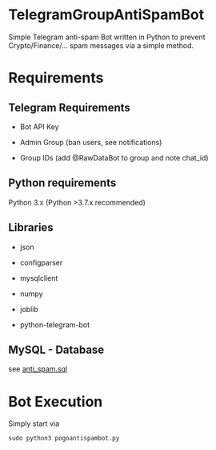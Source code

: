 # TelegramGroupAntiSpamBot
Simple Telegram anti-spam Bot written in Python to prevent Crypto/Finance/... spam messages via a simple method.

# Requirements
## Telegram Requirements
- Bot API Key

- Admin Group (ban users, see notifications)

- Group IDs (add @RawDataBot to group and note chat_id)

## Python requirements
Python 3.x
(Python >3.7.x recommended)

## Libraries
- json

- configparser

- mysqlclient

- numpy

- joblib

- python-telegram-bot

## MySQL - Database
see [anti_spam.sql](SQL/anti_spam.sql)

# Bot Execution
Simply start via 

`sudo python3 pogoantispambot.py `

